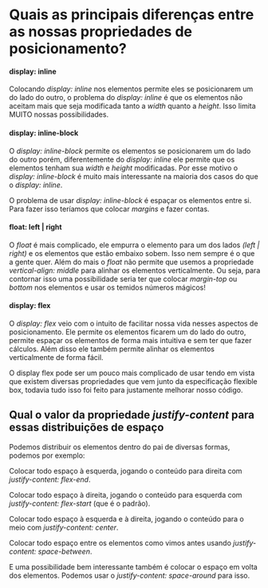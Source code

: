 # Quais as principais diferenças entre as nossas propriedades de posicionamento?

#### display: inline

Colocando *display: inline* nos elementos permite eles se posicionarem um do lado do outro, o problema do *display: inline* é que os elementos não aceitam mais que seja modificada tanto a *width* quanto a *height*. Isso limita MUITO nossas possibilidades.

#### display: inline-block

O *display: inline-block* permite os elementos se posicionarem um do lado do outro porém, diferentemente do *display: inline* ele permite que os elementos tenham sua *width* e *height* modificadas. Por esse motivo o *display: inline-block* é muito mais interessante na maioria dos casos do que o *display: inline*.

O problema de usar *display: inline-block* é espaçar os elementos entre si. Para fazer isso teríamos que colocar *margins* e fazer contas.

#### float: left | right

O *float* é mais complicado, ele empurra o elemento para um dos lados *(left | right)* e os elementos que estão embaixo sobem. Isso nem sempre é o que a gente quer. Além do mais o *float* não permite que usemos a propriedade *vertical-align: middle* para alinhar os elementos verticalmente. Ou seja, para contornar isso uma possibilidade seria ter que colocar *margin-top* ou *bottom* nos elementos e usar os temidos números mágicos!

#### display: flex

O *display: flex* veio com o intuito de facilitar nossa vida nesses aspectos de posicionamento. Ele permite os elementos ficarem um do lado do outro, permite espaçar os elementos de forma mais intuitiva e sem ter que fazer cálculos. Além disso ele também permite alinhar os elementos verticalmente de forma fácil.

O display flex pode ser um pouco mais complicado de usar tendo em vista que existem diversas propriedades que vem junto da especificação flexible box, todavia tudo isso foi feito para justamente melhorar nosso código.

## Qual o valor da propriedade *justify-content* para essas distribuições de espaço

Podemos distribuir os elementos dentro do pai de diversas formas, podemos por exemplo:

Colocar todo espaço à esquerda, jogando o conteúdo para direita com *justify-content: flex-end*.

Colocar todo espaço à direita, jogando o conteúdo para esquerda com *justify-content: flex-start* (que é o padrão).

Colocar todo espaço à esquerda e à direita, jogando o conteúdo para o meio com *justify-content: center*.

Colocar todo espaço entre os elementos como vimos antes usando *justify-content: space-between*.

E uma possibilidade bem interessante também é colocar o espaço em volta dos elementos. Podemos usar o *justify-content: space-around* para isso.
